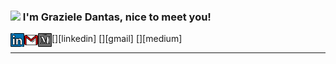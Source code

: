 <!--**Trolleza/Trolleza** is a ✨ _special_ ✨ repository because its `README.md` (this file) appears on your GitHub profile. -->
### <img src="https://media.giphy.com/media/cLB6YgcOiYmKRZqk8Z/giphy.gif" width="150px"> I'm Graziele Dantas, nice to meet you! 
<!-- <img src="https://media.giphy.com/media/yBRmZBPzAYA8yf7fBT/giphy.gif" width="150px"> -->

[<img align="left" alt="grazieledantas | LinkedIn" width="22px" src="./linkedin.svg" />][linkedin]
[<img align="left" alt="grazieledantas | Gmail" width="22px" src="./gmail.svg" />][gmail]
[<img align="left" alt="grazieledantas | Medium" width="22px" src="./medium.svg" />][medium]

<hr>
<br>





